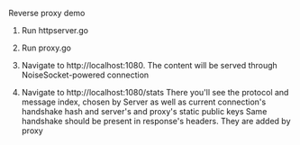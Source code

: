 Reverse proxy demo

1) Run httpserver.go
2) Run proxy.go
3) Navigate to http://localhost:1080. The content will be served through NoiseSocket-powered connection

4) Navigate to http://localhost:1080/stats 
 There you'll see the protocol and message index, chosen by Server as well as current connection's handshake hash and server's and proxy's static public keys
 Same handshake should be present in response's headers. They are added by proxy